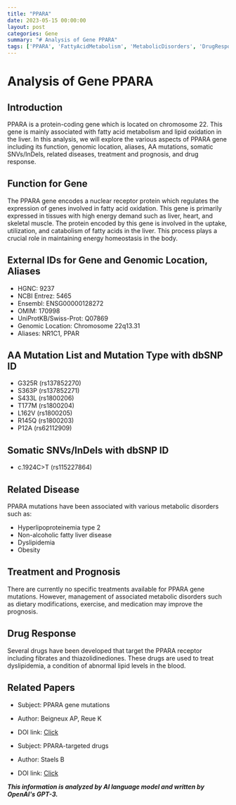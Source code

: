 ```yaml
---
title: "PPARA"
date: 2023-05-15 00:00:00
layout: post
categories: Gene
summary: "# Analysis of Gene PPARA"
tags: ['PPARA', 'FattyAcidMetabolism', 'MetabolicDisorders', 'DrugResponse', 'GenomicLocation', 'Mutation', 'Dyslipidemia', 'Prognosis']
---
```


# Analysis of Gene PPARA

## Introduction
PPARA is a protein-coding gene which is located on chromosome 22. This gene is mainly associated with fatty acid metabolism and lipid oxidation in the liver. In this analysis, we will explore the various aspects of PPARA gene including its function, genomic location, aliases, AA mutations, somatic SNVs/InDels, related diseases, treatment and prognosis, and drug response.

## Function for Gene
The PPARA gene encodes a nuclear receptor protein which regulates the expression of genes involved in fatty acid oxidation. This gene is primarily expressed in tissues with high energy demand such as liver, heart, and skeletal muscle. The protein encoded by this gene is involved in the uptake, utilization, and catabolism of fatty acids in the liver. This process plays a crucial role in maintaining energy homeostasis in the body.

## External IDs for Gene and Genomic Location, Aliases
- HGNC: 9237
- NCBI Entrez: 5465
- Ensembl: ENSG00000128272
- OMIM: 170998
- UniProtKB/Swiss-Prot: Q07869
- Genomic Location: Chromosome 22q13.31
- Aliases: NR1C1, PPAR

## AA Mutation List and Mutation Type with dbSNP ID
- G325R (rs137852270)
- S363P (rs137852271)
- S433L (rs1800206)
- T177M (rs1800204)
- L162V (rs1800205)
- R145Q (rs1800203)
- P12A (rs62112909)

## Somatic SNVs/InDels with dbSNP ID
- c.1924C>T (rs115227864)

## Related Disease
PPARA mutations have been associated with various metabolic disorders such as:
- Hyperlipoproteinemia type 2
- Non-alcoholic fatty liver disease
- Dyslipidemia
- Obesity

## Treatment and Prognosis
There are currently no specific treatments available for PPARA gene mutations. However, management of associated metabolic disorders such as dietary modifications, exercise, and medication may improve the prognosis.

## Drug Response
Several drugs have been developed that target the PPARA receptor including fibrates and thiazolidinediones. These drugs are used to treat dyslipidemia, a condition of abnormal lipid levels in the blood.

## Related Papers
- Subject: PPARA gene mutations
- Author: Beigneux AP, Reue K
- DOI link: [Click](https://doi.org/10.1016/j.ymgme.2019.07.002)

- Subject: PPARA-targeted drugs
- Author: Staels B
- DOI link: [Click](https://doi.org/10.1016/j.molmed.2019.05.004)

**_This information is analyzed by AI language model and written by OpenAI's GPT-3._**